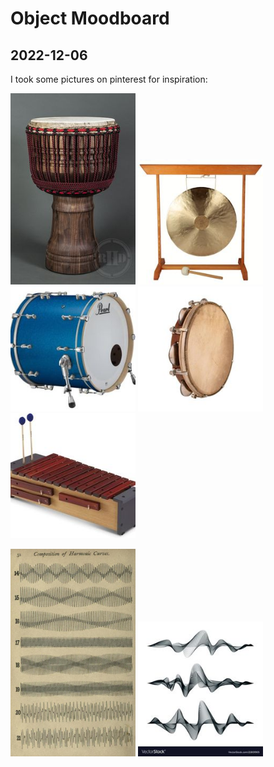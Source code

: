 # Object Moodboard

## 2022-12-06

I took some pictures on pinterest for inspiration:

<img
  src="images/references-images/2022-12-6_djembe.jpg"
  alt="djembe"
  style="display: inline-block; margin: 0 auto; width: 200px">
  <img
  src="images/references-images/2022-12-6_gong.jpg"
  alt="gong"
  style="display: inline-block; margin: 0 auto; width: 200px">
  <img
  src="images/references-images/2022-12-6_tambour.jpg"
  alt="tambour"
  style="display: inline-block; margin: 0 auto; width: 200px">
  <img
  src="images/references-images/2022-12-6_tambourin.jpg"
  alt="tambourin"
  style="display: inline-block; margin: 0 auto; width: 200px">
  <img
  src="images/references-images/2022-12-6_xylophone.jpg"
  alt="xylophone"
  style="display: inline-block; margin: 0 auto; width: 200px">

 <img
 src="images/references-images/2022-12-6_soundWaves1.jpg"
 alt="sound waves"
 style="display: inline-block; margin: 0 auto; width: 200px">
 <img
 src="images/references-images/2022-12-6_soundWaves2.jpg"
 alt="sound waves"
 style="display: inline-block; margin: 0 auto; width: 200px">